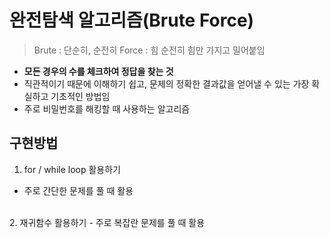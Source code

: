 # 완전탐색 알고리즘(Brute Force)

> Brute : 단순히, 순전히
  Force : 힘
  순전히 힘만 가지고 밀어붙임

- **모든 경우의 수를 체크하여 정답을 찾는 것**
- 직관적이기 때문에 이해하기 쉽고, 문제의 정확한 결과값을 얻어낼 수 있는 가장 확실하고 기초적인 방법임
- 주로 비밀번호를 해킹할 때 사용하는 알고리즘


## 구현방법

1. for / while loop 활용하기
- 주로 간단한 문제를 풀 때 활용
<br>
2. 재귀함수 활용하기
- 주로 복잡란 문제를 풀 때 활용